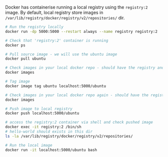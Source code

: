 Docker has containerise running a local registry using the `registry:2` image.
By default, local registry store images in `/var/lib/registry/docker/registry/v2/repositories/` dir.


```sh
# Run the registry locally
docker run -dp 5000:5000 --restart always --name registry registry:2

# Check that 'registry:2' container is running
docker ps

# Pull source image - we will use the ubuntu image
docker pull ubuntu

# Check images in your local docker repo - should have the registry and ubuntu images
docker images

# Tag image
docker image tag ubuntu localhost:5000/ubuntu

# Check images in your local docker repo again - should have the registry,hello-world, and localhost:5000/ubuntu images
docker images

# Push image to local registry
docker push localhost:5000/ubuntu

# access the registry:2 container via shell and check pushed image
docker exec -it registry:2 /bin/sh
# hello-world should exists in this dir
ls -la /var/lib/registry/docker/registry/v2/repositories/

# Run the local image
docker run -it localhost:5000/ubuntu bash
```